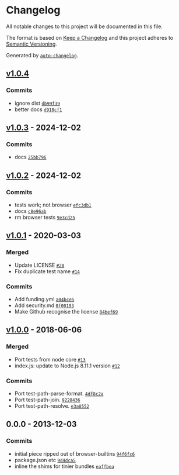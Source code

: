 # Changelog

All notable changes to this project will be documented in this file.

The format is based on [Keep a Changelog](https://keepachangelog.com/en/1.0.0/)
and this project adheres to [Semantic Versioning](https://semver.org/spec/v2.0.0.html).

Generated by [`auto-changelog`](https://github.com/CookPete/auto-changelog).

## [v1.0.4](https://github.com/substrate-system/path/compare/v1.0.3...v1.0.4)

### Commits

- ignore dist [`db99f39`](https://github.com/substrate-system/path/commit/db99f397815f487f010b741c62ba03915e3d45c5)
- better docs [`d918cf1`](https://github.com/substrate-system/path/commit/d918cf177857a36f3192211853b8e78c0c334bba)

## [v1.0.3](https://github.com/substrate-system/path/compare/v1.0.2...v1.0.3) - 2024-12-02

### Commits

- docs [`25bb796`](https://github.com/substrate-system/path/commit/25bb7961cab6e5b189d64c6578441a0e58c5084d)

## [v1.0.2](https://github.com/substrate-system/path/compare/v1.0.1...v1.0.2) - 2024-12-02

### Commits

- tests work; not browser [`efc3db1`](https://github.com/substrate-system/path/commit/efc3db1967cf8a204d03fed24d8c20219333dc06)
- docs [`c8e96ab`](https://github.com/substrate-system/path/commit/c8e96abdf97a406c4b355574964358ef045c7e95)
- rm browser tests [`9e3cd25`](https://github.com/substrate-system/path/commit/9e3cd2549e695e5db977dc3f184ed49f4627cc79)

## [v1.0.1](https://github.com/substrate-system/path/compare/v1.0.0...v1.0.1) - 2020-03-03

### Merged

- Update LICENSE [`#20`](https://github.com/substrate-system/path/pull/20)
- Fix duplicate test name [`#14`](https://github.com/substrate-system/path/pull/14)

### Commits

- Add funding.yml [`a04bce5`](https://github.com/substrate-system/path/commit/a04bce5726a877cf25cd11e567e81bf7e443d9ca)
- Add security.md [`0f00193`](https://github.com/substrate-system/path/commit/0f00193f73c228de0c5f0226475703dc58c5a249)
- Make Github recognise the license [`84bef69`](https://github.com/substrate-system/path/commit/84bef698f416c09439b2aaba51f119a83dae3ff0)

## [v1.0.0](https://github.com/substrate-system/path/compare/0.0.0...v1.0.0) - 2018-06-06

### Merged

- Port tests from node core [`#13`](https://github.com/substrate-system/path/pull/13)
- index.js: update to Node.js 8.11.1 version [`#12`](https://github.com/substrate-system/path/pull/12)

### Commits

- Port test-path-parse-format. [`4df8c2a`](https://github.com/substrate-system/path/commit/4df8c2ae7efbecf54538aafc34b295c0934f256e)
- Port test-path-join. [`9228436`](https://github.com/substrate-system/path/commit/922843662c2694f784aaa17074eb04085bf1df64)
- Port test-path-resolve. [`e3a8552`](https://github.com/substrate-system/path/commit/e3a85524e2803d971f62aff68ae3eede50aefbf1)

## 0.0.0 - 2013-12-03

### Commits

- initial piece ripped out of browser-builtins [`94f6fc6`](https://github.com/substrate-system/path/commit/94f6fc62328f9cc348c2ec215c2e594592a29ff9)
- package.json etc [`9d4dca5`](https://github.com/substrate-system/path/commit/9d4dca5e63012c9e5f3d9334848e3d03ed3f722d)
- inline the shims for tinier bundles [`eaffbea`](https://github.com/substrate-system/path/commit/eaffbea1e11d624bcb308e8ed598195b3bef997f)
